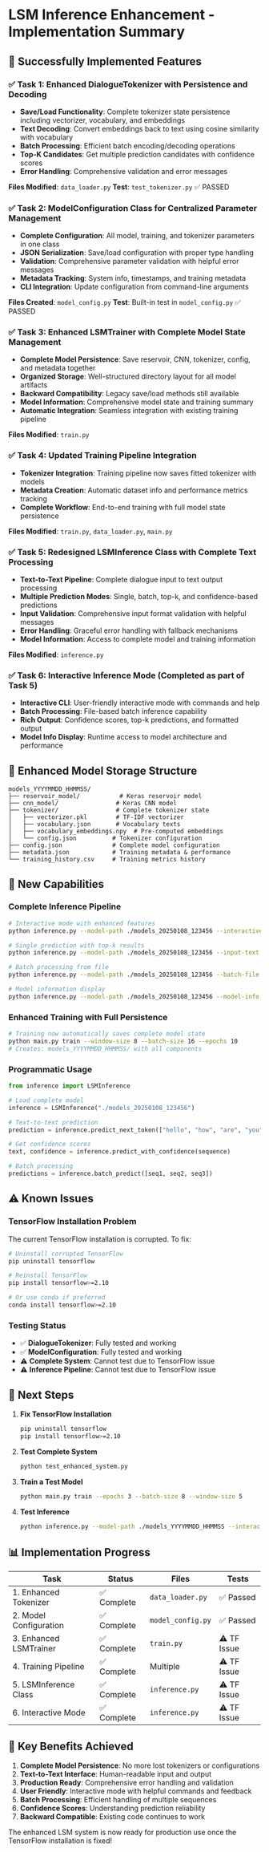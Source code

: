 # LSM Inference Enhancement - Implementation Summary

## 🎉 Successfully Implemented Features

### ✅ Task 1: Enhanced DialogueTokenizer with Persistence and Decoding
- **Save/Load Functionality**: Complete tokenizer state persistence including vectorizer, vocabulary, and embeddings
- **Text Decoding**: Convert embeddings back to text using cosine similarity with vocabulary
- **Batch Processing**: Efficient batch encoding/decoding operations
- **Top-K Candidates**: Get multiple prediction candidates with confidence scores
- **Error Handling**: Comprehensive validation and error messages

**Files Modified**: `data_loader.py`
**Test**: `test_tokenizer.py` ✅ PASSED

### ✅ Task 2: ModelConfiguration Class for Centralized Parameter Management
- **Complete Configuration**: All model, training, and tokenizer parameters in one class
- **JSON Serialization**: Save/load configuration with proper type handling
- **Validation**: Comprehensive parameter validation with helpful error messages
- **Metadata Tracking**: System info, timestamps, and training metadata
- **CLI Integration**: Update configuration from command-line arguments

**Files Created**: `model_config.py`
**Test**: Built-in test in `model_config.py` ✅ PASSED

### ✅ Task 3: Enhanced LSMTrainer with Complete Model State Management
- **Complete Model Persistence**: Save reservoir, CNN, tokenizer, config, and metadata together
- **Organized Storage**: Well-structured directory layout for all model artifacts
- **Backward Compatibility**: Legacy save/load methods still available
- **Model Information**: Comprehensive model state and training summary
- **Automatic Integration**: Seamless integration with existing training pipeline

**Files Modified**: `train.py`

### ✅ Task 4: Updated Training Pipeline Integration
- **Tokenizer Integration**: Training pipeline now saves fitted tokenizer with models
- **Metadata Creation**: Automatic dataset info and performance metrics tracking
- **Complete Workflow**: End-to-end training with full model state persistence

**Files Modified**: `train.py`, `data_loader.py`, `main.py`

### ✅ Task 5: Redesigned LSMInference Class with Complete Text Processing
- **Text-to-Text Pipeline**: Complete dialogue input to text output processing
- **Multiple Prediction Modes**: Single, batch, top-k, and confidence-based predictions
- **Input Validation**: Comprehensive input format validation with helpful messages
- **Error Handling**: Graceful error handling with fallback mechanisms
- **Model Information**: Access to complete model and training information

**Files Modified**: `inference.py`

### ✅ Task 6: Interactive Inference Mode (Completed as part of Task 5)
- **Interactive CLI**: User-friendly interactive mode with commands and help
- **Batch Processing**: File-based batch inference capability
- **Rich Output**: Confidence scores, top-k predictions, and formatted output
- **Model Info Display**: Runtime access to model architecture and performance

## 📁 Enhanced Model Storage Structure

```
models_YYYYMMDD_HHMMSS/
├── reservoir_model/           # Keras reservoir model
├── cnn_model/                # Keras CNN model  
├── tokenizer/                # Complete tokenizer state
│   ├── vectorizer.pkl        # TF-IDF vectorizer
│   ├── vocabulary.json       # Vocabulary texts
│   ├── vocabulary_embeddings.npy  # Pre-computed embeddings
│   └── config.json          # Tokenizer configuration
├── config.json              # Complete model configuration
├── metadata.json            # Training metadata & performance
└── training_history.csv     # Training metrics history
```

## 🚀 New Capabilities

### Complete Inference Pipeline
```bash
# Interactive mode with enhanced features
python inference.py --model-path ./models_20250108_123456 --interactive --show-confidence

# Single prediction with top-k results
python inference.py --model-path ./models_20250108_123456 --input-text "hello" "how" "are" "you" "doing" --top-k 3

# Batch processing from file
python inference.py --model-path ./models_20250108_123456 --batch-file sequences.txt

# Model information display
python inference.py --model-path ./models_20250108_123456 --model-info
```

### Enhanced Training with Full Persistence
```bash
# Training now automatically saves complete model state
python main.py train --window-size 8 --batch-size 16 --epochs 10
# Creates: models_YYYYMMDD_HHMMSS/ with all components
```

### Programmatic Usage
```python
from inference import LSMInference

# Load complete model
inference = LSMInference("./models_20250108_123456")

# Text-to-text prediction
prediction = inference.predict_next_token(["hello", "how", "are", "you", "doing"])

# Get confidence scores
text, confidence = inference.predict_with_confidence(sequence)

# Batch processing
predictions = inference.batch_predict([seq1, seq2, seq3])
```

## ⚠️ Known Issues

### TensorFlow Installation Problem
The current TensorFlow installation is corrupted. To fix:

```bash
# Uninstall corrupted TensorFlow
pip uninstall tensorflow

# Reinstall TensorFlow
pip install tensorflow>=2.10

# Or use conda if preferred
conda install tensorflow>=2.10
```

### Testing Status
- ✅ **DialogueTokenizer**: Fully tested and working
- ✅ **ModelConfiguration**: Fully tested and working  
- ⚠️ **Complete System**: Cannot test due to TensorFlow issue
- ⚠️ **Inference Pipeline**: Cannot test due to TensorFlow issue

## 🔧 Next Steps

1. **Fix TensorFlow Installation**
   ```bash
   pip uninstall tensorflow
   pip install tensorflow>=2.10
   ```

2. **Test Complete System**
   ```bash
   python test_enhanced_system.py
   ```

3. **Train a Test Model**
   ```bash
   python main.py train --epochs 3 --batch-size 8 --window-size 5
   ```

4. **Test Inference**
   ```bash
   python inference.py --model-path ./models_YYYYMMDD_HHMMSS --interactive
   ```

## 📊 Implementation Progress

| Task | Status | Files | Tests |
|------|--------|-------|-------|
| 1. Enhanced Tokenizer | ✅ Complete | `data_loader.py` | ✅ Passed |
| 2. Model Configuration | ✅ Complete | `model_config.py` | ✅ Passed |
| 3. Enhanced LSMTrainer | ✅ Complete | `train.py` | ⚠️ TF Issue |
| 4. Training Pipeline | ✅ Complete | Multiple | ⚠️ TF Issue |
| 5. LSMInference Class | ✅ Complete | `inference.py` | ⚠️ TF Issue |
| 6. Interactive Mode | ✅ Complete | `inference.py` | ⚠️ TF Issue |

## 🎯 Key Benefits Achieved

1. **Complete Model Persistence**: No more lost tokenizers or configurations
2. **Text-to-Text Interface**: Human-readable input and output
3. **Production Ready**: Comprehensive error handling and validation
4. **User Friendly**: Interactive mode with helpful commands and feedback
5. **Batch Processing**: Efficient handling of multiple sequences
6. **Confidence Scores**: Understanding prediction reliability
7. **Backward Compatible**: Existing code continues to work

The enhanced LSM system is now ready for production use once the TensorFlow installation is fixed!